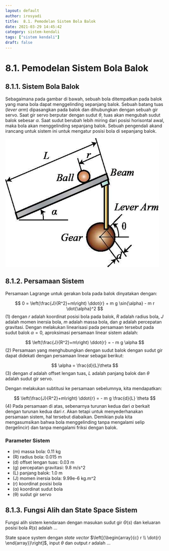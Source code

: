```yaml
---
layout: default
author: irosyadi
title:  8.1. Pemodelan Sistem Bola Balok
date: 2021-03-29 14:45:42
category: sistem-kendali
tags: ["sistem kendali"]
draft: false
---
```


# 8.1. Pemodelan Sistem Bola Balok

## 8.1.1. Sistem Bola Balok

Sebagaimana pada gambar di bawah, sebuah bola ditempatkan pada balok yang mana bola dapat menggelinding sepanjang balok. Sebuah batang tuas (*lever arm*) dipasangkan pada balok dan dihubungkan dengan sebuah gir servo. Saat gir servo berputar dengan sudut  $\theta$, tuas akan mengubah sudut balok sebesar $\alpha$. Saat sudut berubah lebih miring dari posisi horisontal awal, maka bola akan menggelinding sepanjang balok. Sebuah pengendali akand irancang untuk sistem ini untuk mengatur posisi bola di sepanjang balok.

![ball-beam](https://raw.githubusercontent.com/irosyadi/vnote.image/master/1617179902_20210331153812010_2569.jpg)

## 8.1.2. Persamaan Sistem

Persamaan Lagrange untuk gerakan bola pada balok dinyatakan dengan:

$$ 0 = \left(\frac{J}{R^2}+m\right) \ddot{r} + m g \sin{\alpha} - m r \dot{\alpha}^2 $$ (1)
dengan $r$ adalah koordinat posisi bola pada balok, $R$ adalah radius bola, $J$ adalah momen inersia bola, $m$ adalah massa bola, dan $g$ adalah percepatan gravitasi.
Dengan melakukan linearisasi pada persamaan tersebut pada sudut balok $\alpha = 0$, aproksimasi persamaan linear sistem adalah:

$$ \left(\frac{J}{R^2}+m\right) \ddot{r} = - m g \alpha $$ (2)
Persamaan yang menghubungkan dengan sudut balok dengan sudut gir dapat didekati dengan persamaan linear sebagai berikut:


$$ \alpha = \frac{d}{L}\theta $$ (3)
dengan $d$ adalah offset lengan tuas, $L$ adalah panjang balok dan $\theta$ adalah sudut gir servo.

Dengan melakukan subtitusi ke persamaan sebelumnya, kita mendapatkan:

$$ \left(\frac{J}{R^2}+m\right) \ddot{r} = - m g \frac{d}{L} \theta $$ (4)
Pada persamaan di atas, sebenarnya turunan kedua dari  $\alpha$ berkait dengan turunan kedua dari $r$. Akan tetapi untuk menyederhanakan persamaan sistem, hal tersebut diabaikan. Demikian pula kita mengasumsikan bahwa bola menggelinding tanpa mengalami selip (tergelincir) dan tanpa mengalami friksi dengan balok.  

### Parameter Sistem

- (m) massa bola: 0.11 kg
- (R) radius bola: 0.015 m
- (d) offset lengan tuas: 0.03 m
- (g) percepatan gravitasi: 9.8 m/s^2
- (L) panjang balok: 1.0 m
- (J) momen inersia bola: 9.99e-6 kg.m^2
- (r) koordinat posisi bola
- (α) koordinat sudut bola
- (θ) sudut gir servo

## 8.1.3. Fungsi Alih dan State Space Sistem

Fungsi alih sistem kendaraan dengan masukan sudut gir $\Theta(s)$ dan keluaran posisi bola $R(s)$  adalah ...  


State space system dengan *state vector* $\left[{\begin{array}{c} r \\ \dot{r} \end{array}}\right]$,  input $\theta$ dan output $r$ adalah ...


